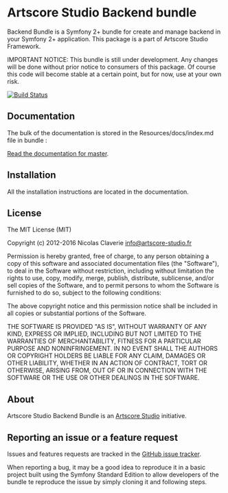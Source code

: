 # Artscore Studio Backend bundle

Backend Bundle is a Symfony 2+ bundle for create and manage backend in your Symfony 2+ application. This package is a part of Artscore Studio Framework.

IMPORTANT NOTICE: This bundle is still under development. Any changes will be done without prior notice to consumers of this package. Of course this code will become stable at a certain point, but for now, use at your own risk.

[![Build Status](https://travis-ci.org/artscorestudio/backend-bundle.svg?branch=master)](https://travis-ci.org/artscorestudio/backend-bundle)

## Documentation

The bulk of the documentation is stored in the Resources/docs/index.md file in bundle :

[Read the documentation for master](https://github.com/artscorestudio/Backend-bundle/blob/master/Resources/doc/index.md).


## Installation

All the installation instructions are located in the documentation.

## License

The MIT License (MIT)

Copyright (c) 2012-2016 Nicolas Claverie <info@artscore-studio.fr>

Permission is hereby granted, free of charge, to any person obtaining a copy of
this software and associated documentation files (the "Software"), to deal in
the Software without restriction, including without limitation the rights to
use, copy, modify, merge, publish, distribute, sublicense, and/or sell copies of
the Software, and to permit persons to whom the Software is furnished to do so,
subject to the following conditions:

The above copyright notice and this permission notice shall be included in all
copies or substantial portions of the Software.

THE SOFTWARE IS PROVIDED "AS IS", WITHOUT WARRANTY OF ANY KIND, EXPRESS OR
IMPLIED, INCLUDING BUT NOT LIMITED TO THE WARRANTIES OF MERCHANTABILITY, FITNESS
FOR A PARTICULAR PURPOSE AND NONINFRINGEMENT. IN NO EVENT SHALL THE AUTHORS OR
COPYRIGHT HOLDERS BE LIABLE FOR ANY CLAIM, DAMAGES OR OTHER LIABILITY, WHETHER
IN AN ACTION OF CONTRACT, TORT OR OTHERWISE, ARISING FROM, OUT OF OR IN
CONNECTION WITH THE SOFTWARE OR THE USE OR OTHER DEALINGS IN THE SOFTWARE.

## About

Artscore Studio Backend Bundle is an [Artscore Studio](http://www.artscore-studio.fr) initiative.

## Reporting an issue or a feature request

Issues and features requests are tracked in the [GitHub issue tracker](https://github.com/artscorestudio/website-bundle/issues).

When reporting a bug, it may be a good idea to reproduce it in a basic project built using the Symfony Standard Edition to allow developers of the bundle te reproduce the issue by simply cloning it and following steps.